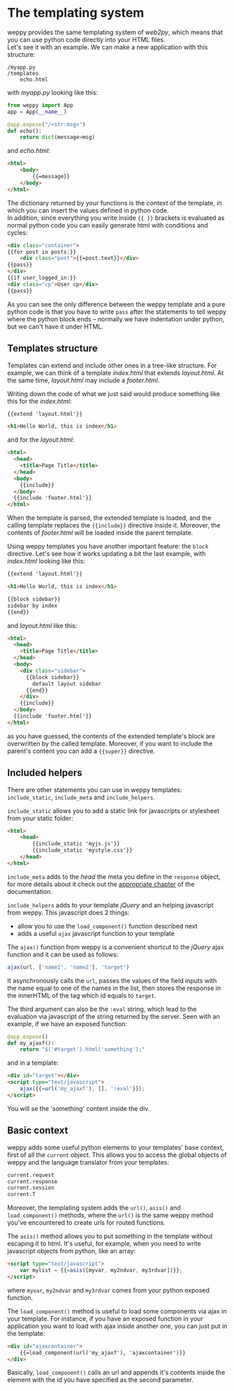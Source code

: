 The templating system
=====================

weppy provides the same templating system of *web2py*, which means that you can use python code directly into your HTML files.   
Let's see it with an example. We can make a new application with this structure:

```
/myapp.py
/templates
    echo.html
```
with *myapp.py* looking like this:

```python
from weppy import App
app = App(__name__)

@app.expose("/<str:msg>")
def echo():
    return dict(message=msg)
```
and *echo.html*:

```html
<html>
    <body>
        {{=message}}
    </body>
</html>
```

The dictionary returned by your functions is the *context* of the template, in which you can insert the values defined in python code.   
In addition, since everything you write inside `{{ }}` brackets is evaluated as normal python code you can easily generate html with conditions and cycles:

```html
<div class="container">
{{for post in posts:}}
    <div class="post">{{=post.text}}</div>
{{pass}}
</div>
{{if user_logged_in:}}
<div class="cp">User cp</div>
{{pass}}
```

As you can see the only difference between the weppy template and a pure python code is that you have to write `pass` after the statements to tell weppy where the python block ends – normally we have indentation under python, but we can't have it under HTML.

Templates structure
-------------------

Templates can extend and include other ones in a tree-like structure. For example, we can think of a template *index.html* that extends *layout.html*. At the same time, *layout.html* may include a *footer.html*.

Writing down the code of what we just said would produce something like this for the *index.html*:

```html
{{extend 'layout.html'}}

<h1>Hello World, this is index</h1>
```

and for the *layout.html*:

```html
<html>
  <head>
    <title>Page Title</title>
  </head>
  <body>
    {{include}}
  </body>
  {{include 'footer.html'}}
</html>
```

When the template is parsed, the extended template is loaded, and the calling template replaces the `{{include}}` directive inside it. Moreover, the contents of *footer.html* will be loaded inside the parent template.

Using weppy templates you have another important feature: the `block` directive. Let's see how it works updating a bit the last example, with *index.html* looking like this:

```html
{{extend 'layout.html'}}

<h1>Hello World, this is index</h1>

{{block sidebar}}
sidebar by index
{{end}}
```

and *layout.html* like this:

```html
<html>
  <head>
    <title>Page Title</title>
  </head>
  <body>
    <div class="sidebar">
      {{block sidebar}}
        default layout sidebar
      {{end}}
    </div>
    {{include}}
  </body>
  {{include 'footer.html'}}
</html>
```

as you have guessed, the contents of the extended template's block are overwritten by the called template. Moreover, if you want to include the parent's content you can add a `{{super}}` directive.

Included helpers
----------------
There are other statements you can use in weppy templates: `include_static`, `include_meta` and `include_helpers`.

`include_static` allows you to add a static link for javascripts or stylesheet from your static folder:

```html
<html>
    <head>
        {{include_static 'myjs.js'}}
        {{include_static 'mystyle.css'}}
    </head>
</html>
```

`include_meta` adds to the *head* the meta you define in the `response` object, for more details about it check out the [appropriate chapter](#) of the documentation.

`include_helpers` adds to your template *jQuery* and an helping javascript from weppy. This javascript does 2 things:

* allow you to use the `load_component()` function described next
* adds a useful `ajax` javascript function to your template

The `ajax()` function from weppy is a convenient shortcut to the *jQuery* ajax function and it can be used as follows:

```javascript
ajax(url, ['name1', 'name2'], 'target')
```

It asynchronously calls the `url`, passes the values of the field inputs with the name equal to one of the names in the list, then stores the response in the innerHTML of the tag which id equals to `target`.

The third argument can also be the `:eval` string, which lead to the evaluation via javascript of the string returned by the server. Seen with an example, if we have an exposed function:

```python
@app.expose()
def my_ajaxf():
    return "$('#target').html('something');"
```

and in a template:

```html
<div id="target"></div>
<script type="text/javascript">
    ajax({{=url('my_ajaxf'), [], ':eval'}});
</script>
```

You will se the 'something' content inside the div.

Basic context
-------------

weppy adds some useful python elements to your templates' base context, first of all the `current` object. This allows you to access the global objects of weppy and the language translator from your templates:

```python
current.request
current.response
current.session
current.T
```

Moreover, the templating system adds the `url()`, `asis()` and `load_component()` methods, where the `url()` is the same weppy method you've encountered to create urls for routed functions.

The `asis()` method allows you to put something in the template without escaping it to html. It's useful, for example, when you need to write javascript objects from python, like an array:

```html
<script type="text/javascript">
    var mylist = {{=asis([myvar, my2ndvar, my3rdvar])}};
</script>
```

where `myvar`, `my2ndvar` and `my3rdvar` comes from your python exposed function.

The `load_component()` method is useful to load some components via ajax in your template. For instance, if you have an exposed function in your application you want to load with ajax inside another one, you can just put in the template:

```html
<div id="ajaxcontainer">
    {{=load_component(url('my_ajaxf'), 'ajaxcontainer')}}
</div>
```

Basically, `load_component()` calls an url and appends it's contents inside the element with the id you have specified as the second parameter.


